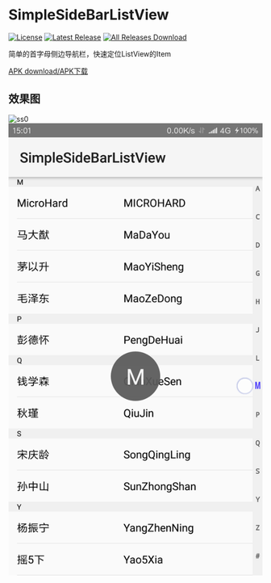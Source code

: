 # SimpleSideBarListView
  
[![License](https://img.shields.io/github/license/pansong291/SimpleSideBarListView.svg)](LICENSE)
[![Latest Release](https://img.shields.io/github/release/pansong291/SimpleSideBarListView.svg)](../../releases)
[![All Releases Download](https://img.shields.io/github/downloads/pansong291/SimpleSideBarListView/total.svg)](../../releases)

简单的首字母侧边导航栏，快速定位ListView的Item  

[APK download/APK下载](../../releases)  

## 效果图

![ss0](../../raw/master/screenshots/simplesidebarlistview0.png)
![ss1](https://github.com/pansong291/SimpleSideBarListView/raw/master/screenshots/simplesidebarlistview1.png)
